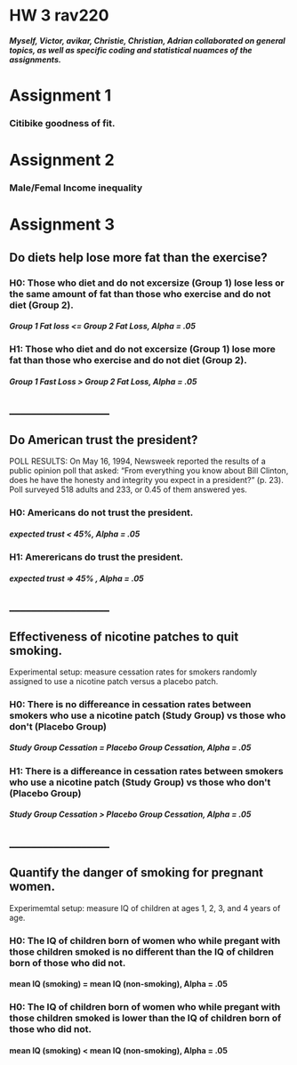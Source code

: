 # HW 3 rav220

##### Myself, Victor, avikar, Christie, Christian, Adrian collaborated on general topics, as well as specific coding and statistical nuamces of the assignments.



# Assignment 1

### Citibike goodness of fit.


# Assignment 2

### Male/Femal Income inequality


# Assignment 3



##  Do diets help lose more fat than the exercise?


###   H0: Those who diet and do not excersize (Group 1) lose less or the same amount of fat than those who exercise and  do not diet (Group 2).

#####  Group 1 Fat loss <= Group 2 Fat Loss, Alpha = .05

###   H1: Those who diet and do not excersize (Group 1) lose more fat than those who exercise and  do not diet (Group 2).

#####       Group 1 Fast Loss > Group 2 Fat Loss, Alpha = .05


## __________________



## Do American trust the president?


POLL RESULTS: On May 16, 1994, Newsweek reported the results of a public opinion poll that asked: 
“From everything you know about Bill Clinton, does he have the honesty and integrity you expect in a president?” (p. 23).
 Poll surveyed 518 adults and 233, or 0.45 of them answered yes.

### H0: Americans do not trust the president.

#####   expected trust  <  45%, Alpha = .05

### H1: Amerericans do trust the president.

#####   expected trust  =>  45%  , Alpha = .05


## __________________


## Effectiveness of nicotine patches to quit smoking.



Experimental setup: measure cessation rates for smokers randomly assigned to use a nicotine patch versus a placebo patch.

### H0:  There is no differeance in cessation rates between smokers who use a nicotine patch (Study Group) vs those who don't (Placebo Group)

##### Study Group Cessation = Placebo Group Cessation, Alpha = .05

### H1: There is a differeance in cessation rates between smokers who use a nicotine patch (Study Group) vs those who don't (Placebo Group)

##### Study Group Cessation > Placebo Group Cessation, Alpha = .05


## __________________


## Quantify the danger of smoking for pregnant women.


Experimemtal setup: measure IQ of children at ages 1, 2, 3, and 4 years of age.

### H0:  The IQ of children born of women who while pregant with those children smoked is no different than the IQ of children born of those who did not.

#### mean IQ (smoking) = mean IQ (non-smoking), Alpha = .05

### H0:  The IQ of children born of women who while pregant with those children smoked is lower than the IQ of children born of those who did not.

#### mean IQ (smoking) < mean IQ (non-smoking), Alpha = .05
